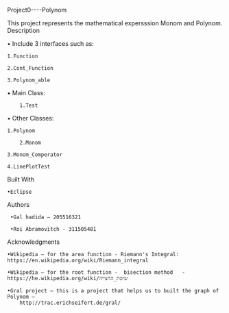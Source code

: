 Project0----Polynom

  This project represents the mathematical expersssion Monom and Polynom.
Description 

• Include 3 interfaces such as: 

    1.Function
  
  	2.Cont_Function
  
  	3.Polynom_able 
  
• Main Class:

 		1.Test 
 
• Other Classes:

  	1.Polynom 
 
 		2.Monom 
 
  	3.Monom_Comperator
 
  	4.LinePlotTest
 
Built With

    •Eclipse
  
Authors

     •Gal hadida – 205516321
  
     •Roi Abramovitch - 311505481

Acknowledgments

	•Wikipedia – for the area function - Riemann's Integral: https://en.wikipedia.org/wiki/Riemann_integral

	•Wikipedia – for the root function -  bisection method   - https://he.wikipedia.org/wiki/שיטת_החצייה 

	•Gral project – this is a project that helps us to built the graph of Polynom – 
		http://trac.erichseifert.de/gral/







